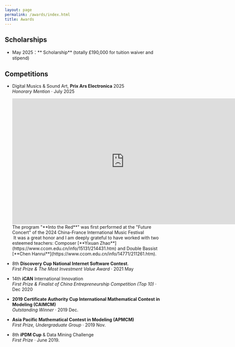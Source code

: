 ```yaml
---
layout: page
permalink: /awards/index.html
title: Awards
---
```


## Scholarships

- May 2025：** Scholarship** (totally £190,000 for tuition waiver and stipend)<br>

## Competitions

- Digital Musics & Sound Art, **Prix Ars Electronica** 2025<br>*Honorary Mention* · July 2025<br>
  
  <iframe width="710" height="400" src="https://www.youtube.com/embed/a0pfoXxqRu0" frameborder="0" allow="accelerometer; autoplay; clipboard-write; encrypted-media; gyroscope; picture-in-picture" allowfullscreen></iframe>
  The program "**Into the Red**" was first performed at the "Future Concert" of the 2024 China-France International Music Festival<br><img title="" src="https://shiyi099.github.io/Billion.github.io/images/awards/IntotheRed.png" alt="" data-align="inline">
  It was a great honor and I am deeply grateful to have worked with two esteemed teachers: Composer [**Yixuan Zhao**](https://www.ccom.edu.cn/info/15131/214431.htm) and Double Bassist [**Chen Hanrui**](https://www.ccom.edu.cn/info/14771/211261.htm).<br>
  <img title="" src="https://shiyi099.github.io/Billion.github.io/images/awards/IntotheRedPperformers.jpg" alt="" data-align="inline">

- 8th **Discovery Cup National Internet Software Contest**.<br>*First Prize & The Most Investment Value Award* · 2021 May<br>

- 14th **iCAN** International Innovation<br>*First Prize & Finalist of China Entrepreneurship Competition (Top 10)* · Dec 2020<br><img title="" src="https://shiyi099.github.io/Billion.github.io/images/awards/iCAN2020.jpg" alt="" data-align="inline">

- **2019 Certificate Authority Cup International Mathematical Contest in Modeling (CAIMCM)**<br>*Outstanding Winner* · 2019 Dec.<br>

- **Asia Pacific Mathematical Contest in Modeling (APMCM)** <br>*First Prize, Undergraduate Group* · 2019 Nov.<br>

- 8th **iPDM Cup** & Data Mining Challenge <br>*First Prize* · June 2019.<br>